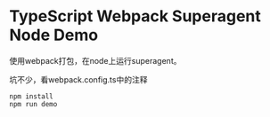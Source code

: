 TypeScript Webpack Superagent Node Demo
==================================

使用webpack打包，在node上运行superagent。

坑不少，看webpack.config.ts中的注释

```
npm install
npm run demo
```
